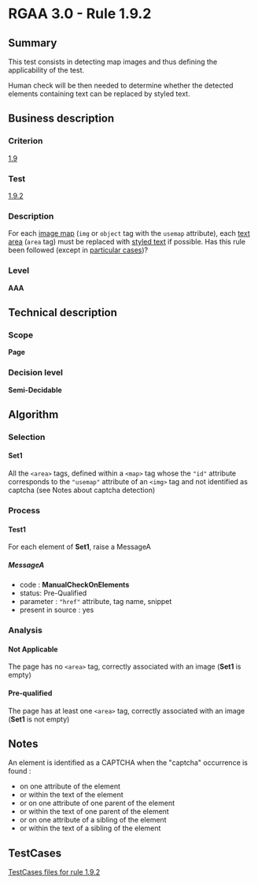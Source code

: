 # RGAA 3.0 -  Rule 1.9.2

## Summary

This test consists in detecting map images and thus defining the applicability of the test.

Human check will be then needed to determine whether the detected elements containing text can be replaced by styled text.

## Business description

### Criterion

[1.9](http://asqatasun.github.io/RGAA--3.0--EN/RGAA3.0_Criteria_English_version_v1.html#crit-1-9)

### Test

[1.9.2](http://asqatasun.github.io/RGAA--3.0--EN/RGAA3.0_Criteria_English_version_v1.html#test-1-9-2)

### Description
For each <a href="http://asqatasun.github.io/RGAA--3.0--EN/RGAA3.0_Glossary_English_version_v1.html#mImgReactive">image
  map</a> (<code>img</code> or <code>object</code> tag with the <code>usemap</code> attribute),
    each <a href="http://asqatasun.github.io/RGAA--3.0--EN/RGAA3.0_Glossary_English_version_v1.html#mZoneTexte">text
  area</a> (<code>area</code> tag) must be replaced with <a href="http://asqatasun.github.io/RGAA--3.0--EN/RGAA3.0_Glossary_English_version_v1.html#mTexteStyle">styled
  text</a> if possible. Has this rule been followed (except in <a title="Particular cases for criterion 1.9" href="http://asqatasun.github.io/RGAA--3.0--EN/RGAA3.0_Particular_cases_English_version_v1.html#cpCrit1-9">particular cases</a>)? 


### Level

**AAA**

## Technical description

### Scope

**Page**

### Decision level

**Semi-Decidable**

## Algorithm

### Selection

#### Set1

All the `<area>` tags, defined within a `<map>` tag whose the `"id"` attribute corresponds to the `"usemap"` attribute of an `<img>` tag and not identified as captcha (see Notes about captcha detection) 

### Process

#### Test1

For each element of **Set1**, raise a MessageA

##### MessageA 

-    code : **ManualCheckOnElements** 
-    status: Pre-Qualified
-    parameter : `"href"` attribute, tag name, snippet
-    present in source : yes

### Analysis

#### Not Applicable

The page has no `<area>` tag, correctly associated with an image (**Set1** is empty)

#### Pre-qualified

The page has at least one `<area>` tag, correctly associated with an image (**Set1** is not empty)

## Notes

An element is identified as a CAPTCHA when the "captcha" occurrence is found :

- on one attribute of the element
- or within the text of the element
- or on one attribute of one parent of the element
- or within the text of one parent of the element
- or on one attribute of a sibling of the element
- or within the text of a sibling of the element



##  TestCases 

[TestCases files for rule 1.9.2](https://github.com/Asqatasun/Asqatasun/tree/master/rules/rules-rgaa3.0/src/test/resources/testcases/rgaa30/Rgaa30Rule010902/) 


